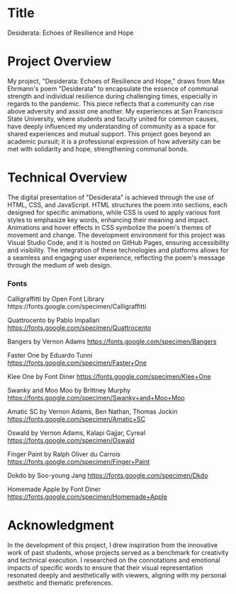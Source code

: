 # Title
Desiderata: Echoes of Resilience and Hope

# Project Overview
My project, "Desiderata: Echoes of Resilience and Hope," draws from Max Ehrmann's poem "Desiderata" to encapsulate the essence of communal strength and individual resilience during challenging times, especially in regards to the pandemic. This piece reflects that a community can rise above adversity and assist one another. My experiences at San Francisco State University, where students and faculty united for common causes, have deeply influenced my understanding of community as a space for shared experiences and mutual support. This project goes beyond an academic pursuit; it is a professional expression of how adversity can be met with solidarity and hope, strengthening communal bonds.

# Technical Overview
The digital presentation of "Desiderata" is achieved through the use of HTML, CSS, and JavaScript. HTML structures the poem into sections, each designed for specific animations, while CSS is used to apply various font styles to emphasize key words, enhancing their meaning and impact. Animations and hover effects in CSS symbolize the poem's themes of movement and change. The development environment for this project was Visual Studio Code, and it is hosted on GitHub Pages, ensuring accessibility and visibility. The integration of these technologies and platforms allows for a seamless and engaging user experience, reflecting the poem's message through the medium of web design.
<h3>Fonts</h3>
Calligraffitti by Open Font Library
https://fonts.google.com/specimen/Calligraffitti

Quattrocento by Pablo Impallari
https://fonts.google.com/specimen/Quattrocento

Bangers by Vernon Adams
https://fonts.google.com/specimen/Bangers

Faster One by Eduardo Tunni
https://fonts.google.com/specimen/Faster+One

Klee One by Font Diner
https://fonts.google.com/specimen/Klee+One

Swanky and Moo Moo by Brittney Murphy
https://fonts.google.com/specimen/Swanky+and+Moo+Moo

Amatic SC by Vernon Adams, Ben Nathan, Thomas Jockin
https://fonts.google.com/specimen/Amatic+SC

Oswald by Vernon Adams, Kalapi Gajjar, Cyreal
https://fonts.google.com/specimen/Oswald

Finger Paint by Ralph Oliver du Carrois
https://fonts.google.com/specimen/Finger+Paint

Dokdo by Soo-young Jang
https://fonts.google.com/specimen/Dkdo

Homemade Apple by Font Diner
https://fonts.google.com/specimen/Homemade+Apple

# Acknowledgment
In the development of this project, I drew inspiration from the innovative work of past students, whose projects served as a benchmark for creativity and technical execution. I researched on the connotations and emotional impacts of specific words to ensure that their visual representation resonated deeply and aesthetically with viewers, aligning with my personal aesthetic and thematic preferences.